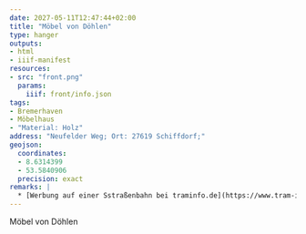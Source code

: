 ```yaml
---
date: 2027-05-11T12:47:44+02:00
title: "Möbel von Döhlen"
type: hanger
outputs:
- html
- iiif-manifest
resources:
- src: "front.png"
  params:
    iiif: front/info.json
tags:
- Bremerhaven
- Möbelhaus
- "Material: Holz"
address: "Neufelder Weg; Ort: 27619 Schiffdorf;"
geojson:
  coordinates:
  - 8.6314399
  - 53.5840906
  precision: exact
remarks: |
  * [Werbung auf einer Sstraßenbahn bei traminfo.de](https://www.tram-info.de/wagenp/bild.htm?bremerhaven&80)
---
```

Möbel
von Döhlen
